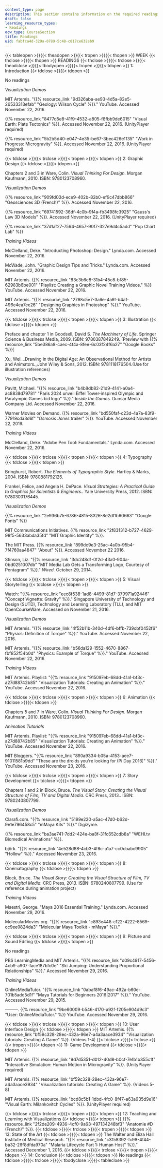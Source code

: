 ```yaml
---
content_type: page
description: This section contains information on the required readings for the semester.
draft: false
learning_resource_types:
- Readings
ocw_type: CourseSection
title: Readings
uid: fabfca4d-329a-0789-5c48-c817ce632eb9
---
```

{{< tableopen >}}{{< theadopen >}}{{< tropen >}}{{< thopen >}}
WEEK
{{< thclose >}}{{< thopen >}}
READINGS
{{< thclose >}}{{< trclose >}}{{< theadclose >}}{{< tbodyopen >}}{{< tropen >}}{{< tdopen >}}
1: Introduction
{{< tdclose >}}{{< tdopen >}}

No readings

*Visualization Demos*

MIT Artemis. "{{% resource_link "9d326aba-ae93-4d5a-82e5-26533313efab" "Geology: Wilson Cycle" %}}." YouTube. Accessed November 22, 2016.

{{% resource_link "8477d5e8-41f9-4532-a805-f8fbb9de6015" "Visual Earth: Plate Tectonics" %}}. Accessed November 22, 2016. (UnityPlayer required)

{{% resource_link "5b2b5d40-e047-4e35-be67-3bec426e1135" "Work in Progress: Microgravity" %}}. Accessed November 22, 2016. (UnityPlayer required)

{{< tdclose >}}{{< trclose >}}{{< tropen >}}{{< tdopen >}}
2: Graphic Design
{{< tdclose >}}{{< tdopen >}}

Chapters 2 and 3 in Ware, Colin. *Visual Thinking For Design.* Morgan Kaufmann, 2010. ISBN: 9780123708960.

*Visualization Demos*

{{% resource_link "909fd03d-ece9-402b-82b0-ef9c47dbb866" "Geosciences 3D (French)" %}}. Accessed November 22, 2016.

{{% resource_link "69741592-36df-4c0b-9f4a-fb3498fc3925" "Gauss's Law 3D Models" %}}. Accessed November 22, 2016. (UnityPlayer required)

{{% resource_link "37d1af27-7564-4657-90f7-327e9d4c5add" "Pop Chart Lab" %}}

*Training Videos*

McClelland, Deke. "Introducting Photoshop: Design." Lynda.com. Accessed November 22, 2016.

McWade, John. "Graphic Design Tips and Tricks." Lynda.com. Accessed November 22, 2016.

MIT Artemis. {{% resource_link "83c3b6c8-31b4-45c8-bf85-62983b6be001" "Playlist: Creating a Graphic Novel Training Videos." %}} YouTube. Accessed November 22, 2016.

MIT Artemis. "{{% resource_link "2798c5e7-3a6e-4a9f-b4af-496e4ea7ce26" "Designing Graphics in Photoshop" %}}." YouTube. Accessed November 22, 2016.

{{< tdclose >}}{{< trclose >}}{{< tropen >}}{{< tdopen >}}
3: Illustration
{{< tdclose >}}{{< tdopen >}}

Preface and chapter 1 in Goodsell, David S. *The Machinery of Life*. Springer Science & Business Media, 2009. ISBN: 9780387849249. \[Preview with {{% resource_link "5be386a8-caec-4f4a-8fee-6c03f24f6a27" "Google Books" %}}\]

Xu, Wei. \_Drawing in the Digital Age: An Observational Method for Artists and Animators.\_John Wiley & Sons, 2012. ISBN: 9781118176504.(Use for illustration references)

*Visualization Demos*

Pavitt, Michael. "{{% resource_link "b4b8db82-21d9-4141-a0a4-ac8838d79781" "Paris 2024 unveil Eiffel Tower-inspired Olympic and Paralympic Games bid logo" %}}." *Inside the Games.* Dunsar Media Company Ltd. Accessed November 22, 2016.

Warner Movies on Demand. {{% resource_link "bd550faf-c23d-4a7a-83f9-77919cda3d6f" "*Osmosis Jones* trailer" %}}. YouTube. Accessed November 22, 2016.

*Training Videos*

McClelland, Deke. "Adobe Pen Tool: Fundamentals." Lynda.com. Accessed November 22, 2016.

{{< tdclose >}}{{< trclose >}}{{< tropen >}}{{< tdopen >}}
4: Typography
{{< tdclose >}}{{< tdopen >}}

Bringhurst, Robert. *The Elements of Typographic Style*. Hartley & Marks, 2004. ISBN: 9780881792126.

Frankel, Felice, and Angela H. DePace. *Visual Strategies: A Practical Guide to Graphics for Scientists & Engineers.*. Yale University Press, 2012. ISBN: 9780300176445.

*Visualization Demos*

{{% resource_link "2e936b75-6786-4815-8326-8e2df1b60663" "Google Fonts" %}}

MIT Communications Initiatives. {{% resource_link "2f831312-b727-4629-98f5-5633abda35fd" "MIT Graphic Identity" %}}.

The MIT Press. {{% resource_link "899dc9e3-25ac-4a0b-95b4-7f4760aa4847" "About" %}}. Accessed November 22 2016.

Stinson, Liz. "{{% resource_link "3dc248d1-0f2d-43a0-904a-0bd0251007db" "MIT Media Lab Gets a Transforming Logo, Courtesy of Pentagram" %}}." *Wired.* October 29, 2014.

{{< tdclose >}}{{< trclose >}}{{< tropen >}}{{< tdopen >}}
5: Visual Storytelling
{{< tdclose >}}{{< tdopen >}}

Watch: "{{% resource_link "eec8f538-1ad8-4499-81d7-379971a92446" "Concept Vignette: Gravity" %}}." Singapore University of Technology and Design (SUTD), Technology and Learning Laboratory (TLL), and MIT OpenCourseWare. Accessed on November 21, 2016.

*Visualization Demos*

MIT Artemis. "{{% resource_link "4f52b11b-340d-4df6-bffb-739cbf0452f6" "Physics: Definition of Torque" %}}." YouTube. Accessed November 22, 2016.

MIT Artemis. "{{% resource_link "b56da129-1552-4670-8867-fbf852f54b0d" "Physics: Example of Torque" %}}." YouTube. Accessed November 22, 2016.

*Training Videos*

MIT Artemis. Playlist: "{{% resource_link "915097eb-68dd-41a1-bf3c-a27d88742b85" "Visualization Tutorials: Creating an Animation" %}}." YouTube. Accessed November 22, 2016.

{{< tdclose >}}{{< trclose >}}{{< tropen >}}{{< tdopen >}}
6: Animation
{{< tdclose >}}{{< tdopen >}}

Chapters 5 and 7 in Ware, Colin. *Visual Thinking For Design.* Morgan Kaufmann, 2010. ISBN: 9780123708960.

*Animation Tutorials*

MIT Artemis. Playlist: "{{% resource_link "915097eb-68dd-41a1-bf3c-a27d88742b85" "Visualization Tutorials: Creating an Animation" %}}." YouTube. Accessed November 22, 2016.

MIT Bloggers. "{{% resource_link "890a9334-b05a-4153-aee7-91011581b9dd" "These are the droids you're looking for (Pi Day 2016)" %}}." YouTube. Accessed November 23, 2016.

{{< tdclose >}}{{< trclose >}}{{< tropen >}}{{< tdopen >}}
7: Story Development
{{< tdclose >}}{{< tdopen >}}

Chapters 1 and 2 in Block, Bruce. *The Visual Story: Creating the Visual Structure of Film, TV and Digital Media.* CRC Press, 2013.. ISBN: 9780240807799.

*Visualization Demos*

Clarafi.com. "{{% resource_link "5199e220-a5ac-47d0-b62d-9e1e796458c5" "mMaya Kits" %}}." Digizyme.

{{% resource_link "ba3ae741-7dd2-424e-ba8f-31fc652cdb8a" "WEHI.tv Biomedical Animations" %}}.

björk. "{{% resource_link "4e528d88-4cb3-4f6c-a1a7-cc0cbabc9905" "Hollow" %}}." Accessed November 23, 2016.

{{< tdclose >}}{{< trclose >}}{{< tropen >}}{{< tdopen >}}
8: Cinematography
{{< tdclose >}}{{< tdopen >}}

Block, Bruce. *The Visual Story: Creating the Visual Structure of Film, TV and Digital Media.* CRC Press, 2013. ISBN: 9780240807799. (Use for reference during animation project)

*Training Videos*

Maestri, George. "Maya 2016 Essential Training." Lynda.com. Accessed November 29, 2016.

MolecularMovies.org. "{{% resource_link "c893e448-c122-4222-8569-cc9ee0824da3" "Molecular Maya Toolkit - mMaya" %}}."

{{< tdclose >}}{{< trclose >}}{{< tropen >}}{{< tdopen >}}
9: Picture and Sound Editing
{{< tdclose >}}{{< tdopen >}}

No readings

PBS LearningMedia and MIT Artemis. "{{% resource_link "d09c4917-5456-4cb9-a907-face187bfc0e" "Ski Jumping: Understanding Proportional Relationships" %}}." Accessed November 29, 2016.

*Training Videos*

OnlineMediaTutor. "{{% resource_link "0abaf8f6-49ac-492a-b60e-701b5add5d1f" "Maya Tutorials for Beginners 2016|2017" %}}." YouTube. Accessed November 29, 2015.

———. {{% resource_link "9be60009-b546-4170-a92f-f205e904d9c3" "User: OnlineMediaTutor." %}} YouTube. Accessed November 29, 2016.

{{< tdclose >}}{{< trclose >}}{{< tropen >}}{{< tdopen >}}
10: User Interface Design
{{< tdclose >}}{{< tdopen >}}
MIT Artemis. {{% resource_link "bf59c328-28ec-432a-96e7-a4a3aace3934" "Visualization tutorials: Creating A Game" %}}. (Videos 1-4)
{{< tdclose >}}{{< trclose >}}{{< tropen >}}{{< tdopen >}}
11: Game Development
{{< tdclose >}}{{< tdopen >}}

MIT Artemis. {{% resource_link "9d7d5351-d012-40d8-b0cf-7e1b1b355c1f" "Interactive Simulation: Human Motion in Microgravity" %}}. (UnityPlayer required)

MIT Artemis. {{% resource_link "bf59c328-28ec-432a-96e7-a4a3aace3934" "Visualization tutorials: Creating A Game" %}}. (Videos 5-8)

MIT Artemis. {{% resource_link "bcd8c5b1-1dbd-4fc0-8f47-a63a935d9e16" "Visual Earth: Milankovitch Cycles" %}}. (UnityPlayer required)

{{< tdclose >}}{{< trclose >}}{{< tropen >}}{{< tdopen >}}
12: Teaching and Learning with Visualizations
{{< tdclose >}}{{< tdopen >}}
{{% resource_link "2f2de209-4936-4cf0-9a63-497134248bf3" "Anatomie #D (French)" %}}.
{{< tdclose >}}{{< trclose >}}{{< tropen >}}{{< tdopen >}}
13: State of the Art
{{< tdclose >}}{{< tdopen >}}
The Walter and Eliza Hall Institute of Medical Research. "{{% resource_link "c3158392-fc98-4f44-ba32-26f8dfda970a" "Malaria Lifecycle Part 1: Human Host" %}}." Accessed December 1, 2016.
{{< tdclose >}}{{< trclose >}}{{< tropen >}}{{< tdopen >}}
14: Conclusion
{{< tdclose >}}{{< tdopen >}}
No readings
{{< tdclose >}}{{< trclose >}}{{< tbodyclose >}}{{< tableclose >}}
